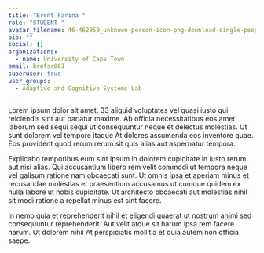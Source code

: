 ```yaml
---
title: "Brent Farina "
role: "STUDENT "
avatar_filename: 46-462959_unknown-person-icon-png-download-single-people-logo.png
bio: ""
social: []
organizations:
  - name: University of Cape Town
email: brefar003
superuser: true
user_groups:
  - Adaptive and Cognitive Systems Lab
---
```

<!--StartFragment-->

Lorem ipsum dolor sit amet. 33 aliquid voluptates vel quasi iusto qui reiciendis sint aut pariatur maxime. Ab officia necessitatibus eos amet laborum sed sequi sequi ut consequuntur neque et delectus molestias. Ut sunt dolorem vel tempore itaque At dolores assumenda eos inventore quae. Eos provident quod rerum rerum sit quis alias aut aspernatur tempora.

Explicabo temporibus eum sint ipsum in dolorem cupiditate in iusto rerum aut nisi alias. Qui accusantium libero rem velit commodi ut tempora neque vel galisum ratione nam obcaecati sunt. Ut omnis ipsa et aperiam minus et recusandae molestias et praesentium accusamus ut cumque quidem ex nulla labore ut nobis cupiditate. Ut architecto obcaecati aut molestias nihil sit modi ratione a repellat minus est sint facere.

In nemo quia et reprehenderit nihil et eligendi quaerat ut nostrum animi sed consequuntur reprehenderit. Aut velit atque sit harum ipsa rem facere harum. Ut dolorem nihil At perspiciatis mollitia et quia autem non officia saepe.

<!--EndFragment-->